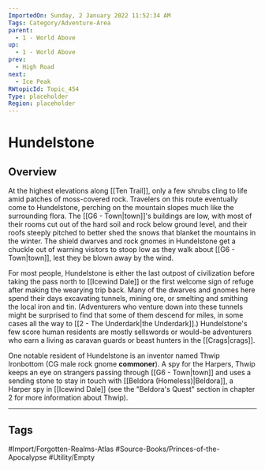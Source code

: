 ```yaml
---
ImportedOn: Sunday, 2 January 2022 11:52:34 AM
Tags: Category/Adventure-Area
parent:
  - 1 - World Above
up:
  - 1 - World Above
prev:
  - High Road
next:
  - Ice Peak
RWtopicId: Topic_454
Type: placeholder
Region: placeholder
---
```

# Hundelstone
## Overview
At the highest elevations along [[Ten Trail]], only a few shrubs cling to life amid patches of moss-covered rock. Travelers on this route eventually come to Hundelstone, perching on the mountain slopes much like the surrounding flora. The [[G6 - Town|town]]'s buildings are low, with most of their rooms cut out of the hard soil and rock below ground level, and their roofs steeply pitched to better shed the snows that blanket the mountains in the winter. The shield dwarves and rock gnomes in Hundelstone get a chuckle out of warning visitors to stoop low as they walk about [[G6 - Town|town]], lest they be blown away by the wind.

For most people, Hundelstone is either the last outpost of civilization before taking the pass north to [[Icewind Dale]] or the first welcome sign of refuge after making the wearying trip back. Many of the dwarves and gnomes here spend their days excavating tunnels, mining ore, or smelting and smithing the local iron and tin. (Adventurers who venture down into these tunnels might be surprised to find that some of them descend for miles, in some cases all the way to [[2 - The Underdark|the Underdark]].) Hundelstone's few score human residents are mostly sellswords or would-be adventurers who earn a living as caravan guards or beast hunters in the [[Crags|crags]].

One notable resident of Hundelstone is an inventor named Thwip Ironbottom (CG male rock gnome **commoner**). A spy for the Harpers, Thwip keeps an eye on strangers passing through [[G6 - Town|town]] and uses a sending stone to stay in touch with [[Beldora (Homeless)|Beldora]], a Harper spy in [[Icewind Dale]] (see the "Beldora's Quest" section in chapter 2 for more information about Thwip).


---
## Tags
#Import/Forgotten-Realms-Atlas #Source-Books/Princes-of-the-Apocalypse #Utility/Empty

